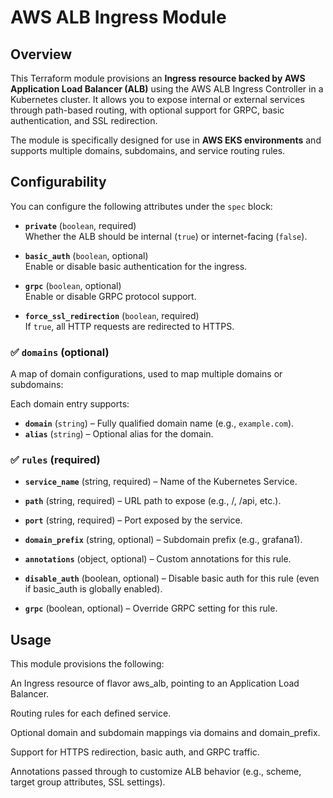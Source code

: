 # AWS ALB Ingress Module

## Overview

This Terraform module provisions an **Ingress resource backed by AWS Application Load Balancer (ALB)** using the AWS ALB Ingress Controller in a Kubernetes cluster. It allows you to expose internal or external services through path-based routing, with optional support for GRPC, basic authentication, and SSL redirection.

The module is specifically designed for use in **AWS EKS environments** and supports multiple domains, subdomains, and service routing rules.

## Configurability

You can configure the following attributes under the `spec` block:

- **`private`** (`boolean`, required)  
  Whether the ALB should be internal (`true`) or internet-facing (`false`).

- **`basic_auth`** (`boolean`, optional)  
  Enable or disable basic authentication for the ingress.

- **`grpc`** (`boolean`, optional)  
  Enable or disable GRPC protocol support.

- **`force_ssl_redirection`** (`boolean`, required)  
  If `true`, all HTTP requests are redirected to HTTPS.

### ✅ `domains` (optional)

A map of domain configurations, used to map multiple domains or subdomains:

Each domain entry supports:
- **`domain`** (`string`) – Fully qualified domain name (e.g., `example.com`).
- **`alias`** (`string`) – Optional alias for the domain.

### ✅ `rules` (required)

- **`service_name`** (string, required) – Name of the Kubernetes Service.

- **`path`** (string, required) – URL path to expose (e.g., /, /api, etc.).

- **`port`** (string, required) – Port exposed by the service.

- **`domain_prefix`** (string, optional) – Subdomain prefix (e.g., grafana1).

- **`annotations`** (object, optional) – Custom annotations for this rule.

- **`disable_auth`** (boolean, optional) – Disable basic auth for this rule (even if basic_auth is globally enabled).

- **`grpc`** (boolean, optional) – Override GRPC setting for this rule.

## Usage

This module provisions the following:

An Ingress resource of flavor aws_alb, pointing to an Application Load Balancer.

Routing rules for each defined service.

Optional domain and subdomain mappings via domains and domain_prefix.

Support for HTTPS redirection, basic auth, and GRPC traffic.

Annotations passed through to customize ALB behavior (e.g., scheme, target group attributes, SSL settings).